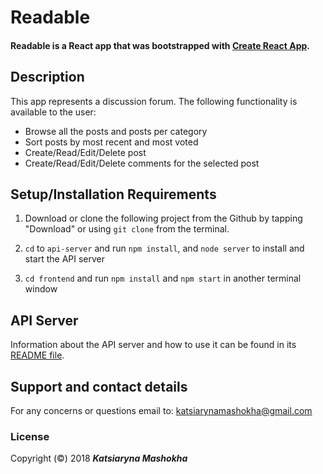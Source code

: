 # Readable
#### Readable is a React app that was bootstrapped with [Create React App](https://github.com/facebookincubator/create-react-app).

## Description
This app represents a discussion forum. The following functionality is available to the user:
* Browse all the posts and posts per category
* Sort posts by most recent and most voted
* Create/Read/Edit/Delete post
* Create/Read/Edit/Delete comments for the selected post

## Setup/Installation Requirements
1. Download or clone the following project from the Github by tapping "Download" or using `git clone` from the terminal.

2. `cd` to `api-server` and run `npm install`, and `node server` to install and start the API server

3. `cd frontend` and run `npm install` and `npm start` in another terminal window

## API Server

Information about the API server and how to use it can be found in its [README file](api-server/README.md).

## Support and contact details
For any concerns or questions email to: katsiarynamashokha@gmail.com

### License
Copyright (©) 2018 **_Katsiaryna Mashokha_**
